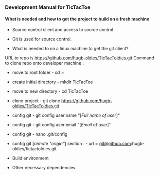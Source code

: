 ### Development Manual for TicTacToe

#### What is needed and how to get the project to build on a fresh machine

- Source control client and access to source control

 - Git is used for source control. 
	 
- What is needed to on a linux machine to get the git client?

URL to repo is https://github.com/hugb-oldies/TicTacToldies.git
Command to clone repo onto developer machine :
 - move to root folder      - cd ~
 - create initial directory - mkdir TicTacToe
 - move to new directory    - cd TicTacToe
 - clone project            - git clone https://github.com/hugb-oldies/TicTacToldies.git
 - config git               - git config user.name "[_Full name of user_]" 
 - config git               - git config user.email "[_Email of user_]" 
 - config git               - nano .git/config
 - config git [_remote "origin"_] section :
                            - url = git@github.com:hugb-oldies/tictactoldies.git


- Build environment

- Other necessary dependencies

